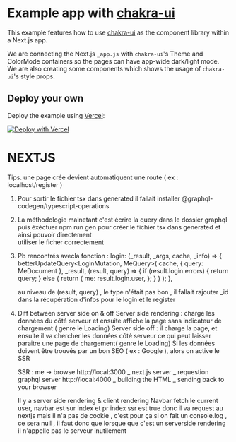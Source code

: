 # Example app with [chakra-ui](https://github.com/chakra-ui/chakra-ui)

This example features how to use [chakra-ui](https://github.com/chakra-ui/chakra-ui) as the component library within a Next.js app.

We are connecting the Next.js `_app.js` with `chakra-ui`'s Theme and ColorMode containers so the pages can have app-wide dark/light mode. We are also creating some components which shows the usage of `chakra-ui`'s style props.

## Deploy your own

Deploy the example using [Vercel](https://vercel.com?utm_source=github&utm_medium=readme&utm_campaign=next-example):

[![Deploy with Vercel](https://vercel.com/button)](https://vercel.com/new/git/external?repository-url=https://github.com/vercel/next.js/tree/canary/examples/with-chakra-ui&project-name=with-chakra-ui&repository-name=with-chakra-ui)

# NEXTJS

Tips. une page crée devient automatiquent une route ( ex : localhost/register )

1.  Pour sortir le fichier tsx dans generated il fallait installer @graphql-codegen/typescript-operations
2.  La méthodologie mainetant c'est écrire la query dans le dossier graphql puis éxéctuer npm run gen pour créer le fichier tsx dans generated et ainsi pouvoir directement  
    utiliser le ficher correctement

3.  Pb rencontrés avecla fonction :
    login: (\_result, \_args, cache, \_info) => {
    betterUpdateQuery<LoginMutation, MeQuery>(
    cache,
    { query: MeDocument },
    \_result,
    (result, query) => {
    if (result.login.errors) {
    return query;
    } else {
    return {
    me: result.login.user,
    };
    }
    }
    );
    },

    au niveau de (result, query) , le type n'était pas bon , il fallait rajouter \_id dans la récupération d'infos pour le login et le register

4.  Diff between server side on & off
    Server side rendering : charge les données du côté serveur et ensuite affiche la page sans indicateur de chargement ( genre le Loading)
    Server side off : il charge la page, et ensuite il va chercher les données côté serveur ce qui peut laisser paraitre une page de chargement( genre le Loading)
    Si les données doivent être trouvés par un bon SEO ( ex : Google ), alors on active le SSR

    SSR :
    me -> browse http://local:3000
    _ next.js server
    _ requestion graphql server http://local:4000
    _ building the HTML
    _ sending back to your browser

    Il y a server side rendering & client rendering
    Navbar fetch le current user, navbar est sur index et pr index ssr est true donc il va request au nextjs mais il n'a pas de cookie , c'est pour ça si on fait un console.log , ce sera null , il faut donc que lorsque que c'est un serverside rendering il n'appelle pas le serveur inutilement
